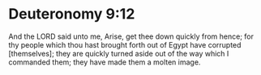 # Deuteronomy 9:12

And the LORD said unto me, Arise, get thee down quickly from hence; for thy people which thou hast brought forth out of Egypt have corrupted [themselves]; they are quickly turned aside out of the way which I commanded them; they have made them a molten image.